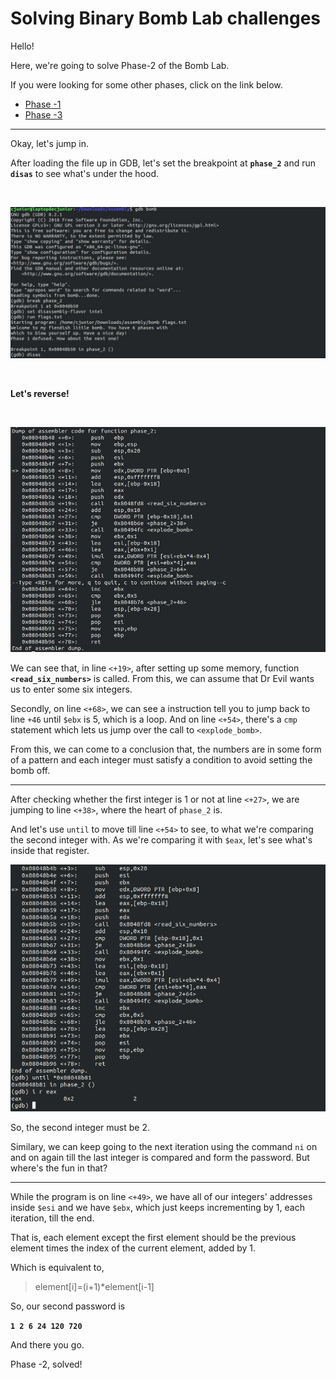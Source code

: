 # Solving Binary Bomb Lab challenges


Hello!  

Here, we're going to solve Phase-2 of the Bomb Lab.

If you were looking for some other phases, click on the link below.

  * [Phase -1](https://officialcjunior.github.io/Binary-Bomb-Lab-Phase-1/)
  * [Phase -3](https://officialcjunior.github.io/Binary-Bomb-Lab-Phase-3/)

_________________



Okay, let's jump in.

After loading the file up in GDB, let's set the breakpoint at **`phase_2`** and run **`disas`** to see what's under the hood.


&nbsp;


![2-1](../../images/binarybomblabs/2-1.jpg)

&nbsp;


**Let's reverse!**

&nbsp;


![2-2](../../images/binarybomblabs/2-2.jpg)

We can see that, in line `<+19>`, after setting up some memory, function **`<read_six_numbers>`** is called. From this, we can assume that Dr Evil wants us to enter some six integers. 

Secondly, on line `<+68>`, we can see a instruction tell you to jump back to line `+46` until `$ebx` is 5, which is a loop. And on line `<+54>`, there's a `cmp` statement which lets us jump over the call to `<explode_bomb>`. 

From this, we can come to a conclusion that, the numbers are in some form of a pattern and each integer must satisfy a condition to avoid setting the bomb off.

_________________

After checking whether the first integer is 1 or not at line `<+27>`, we are jumping to line `<+38>`, where the heart of `phase_2` is.

And let's use `until` to move till line `<+54>` to see, to what we're comparing the second integer with. As we're comparing it with `$eax`, let's see what's inside that register.

![2-3](../../images/binarybomblabs/2-3.png)

So, the second integer must be 2.

Similary, we can keep going to the next iteration using the command `ni` on and on again till the last integer is compared and form the password. But where's the fun in that?

_________________

While the program is on line `<+49>`, we have all of our integers' addresses inside `$esi` and we have `$ebx`, which just keeps incrementing by 1, each iteration, till the end. 

That is, each element except the first element should be the previous element times the index of the current element, added by 1.

Which is equivalent to,
>element[i]=(i+1)*element[i-1]

So, our second password is 

**`1 2 6 24 120 720`**

And there you go.

Phase -2, solved!
